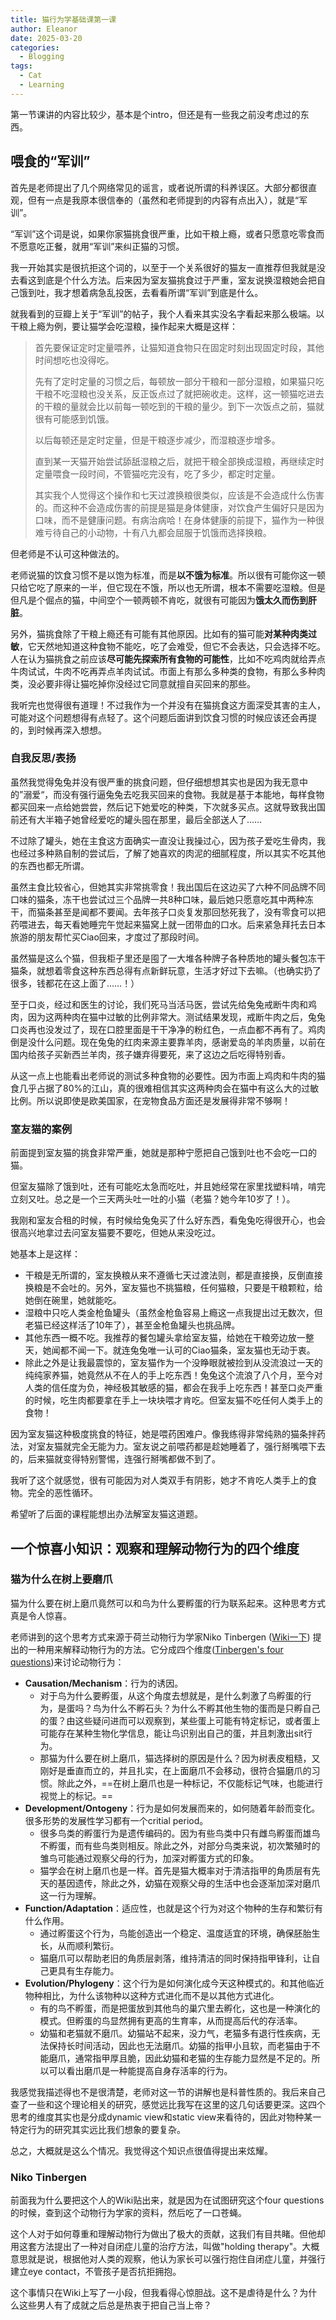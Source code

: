 ```yaml
---
title: 猫行为学基础课第一课
author: Eleanor
date: 2025-03-20
categories:
  - Blogging
tags:
  - Cat
  - Learning
---
```

第一节课讲的内容比较少，基本是个intro，但还是有一些我之前没考虑过的东西。

## 喂食的“军训”
首先是老师提出了几个网络常见的谣言，或者说所谓的科养误区。大部分都很直观，但有一点是我原本很信奉的（虽然和老师提到的内容有点出入），就是“军训”。

“军训”这个词是说，如果你家猫挑食很严重，比如干粮上瘾，或者只愿意吃零食而不愿意吃正餐，就用“军训”来纠正猫的习惯。

我一开始其实是很抗拒这个词的，以至于一个关系很好的猫友一直推荐但我就是没去看这到底是个什么方法。后来因为室友猫挑食过于严重，室友说换湿粮她会把自己饿到吐，我才想着病急乱投医，去看看所谓“军训”到底是什么。

就我看到的豆瓣上关于“军训”的帖子，我个人看来其实没名字看起来那么极端。以干粮上瘾为例，要让猫学会吃湿粮，操作起来大概是这样：

>首先要保证定时定量喂养，让猫知道食物只在固定时刻出现固定时段，其他时间想吃也没得吃。
>
>先有了定时定量的习惯之后，每顿放一部分干粮和一部分湿粮，如果猫只吃干粮不吃湿粮也没关系，反正饭点过了就把碗收走。这样，这一顿猫吃进去的干粮的量就会比以前每一顿吃到的干粮的量少。到下一次饭点之前，猫就很有可能感到饥饿。
>
>以后每顿还是定时定量，但是干粮逐步减少，而湿粮逐步增多。
>
>直到某一天猫开始尝试舔舐湿粮之后，就把干粮全部换成湿粮，再继续定时定量喂食一段时间，不管猫吃完没有，吃了多少，都定时定量。
>
>其实我个人觉得这个操作和七天过渡换粮很类似，应该是不会造成什么伤害的。而这种不会造成伤害的前提是猫是身体健康，对饮食产生偏好只是因为口味，而不是健康问题。有病治病哈！在身体健康的前提下，猫作为一种很难亏待自己的小动物，十有八九都会屈服于饥饿而选择换粮。

但老师是不认可这种做法的。

老师说猫的饮食习惯不是以饱为标准，而是**以不饿为标准**。所以很有可能你这一顿只给它吃了原来的一半，但它现在不饿，所以也无所谓，根本不需要吃湿粮。但是但凡是个倔点的猫，中间空个一顿两顿不肯吃，就很有可能因为**饿太久而伤到肝脏**。

另外，猫挑食除了干粮上瘾还有可能有其他原因。比如有的猫可能**对某种肉类过敏**，它天然地知道这种食物不能吃，吃了会难受，但它不会表达，只会选择不吃。人在认为猫挑食之前应该**尽可能先探索所有食物的可能性**，比如不吃鸡肉就给弄点牛肉试试，牛肉不吃再弄点羊肉试试。市面上有那么多种类的食物，有那么多种肉类，没必要非得让猫吃掉你没经过它同意就擅自买回来的那些。

我听完也觉得很有道理！不过我作为一个并没有在猫挑食这方面深受其害的主人，可能对这个问题想得有点轻了。这个问题后面讲到饮食习惯的时候应该还会再提的，到时候再深入想想。

### 自我反思/表扬
虽然我觉得兔兔并没有很严重的挑食问题，但仔细想想其实也是因为我无意中的”溺爱“，而没有强行逼兔兔去吃我买回来的食物。我就是基于本能地，每样食物都买回来一点给她尝尝，然后记下她爱吃的种类，下次就多买点。这就导致我出国前还有大半箱子她曾经爱吃的罐头囤在那里，最后全部送人了……

不过除了罐头，她在主食这方面确实一直没让我操过心，因为孩子爱吃生骨肉，我也经过多种熟自制的尝试后，了解了她喜欢的肉泥的细腻程度，所以其实不吃其他的东西也都无所谓。

虽然主食比较省心，但她其实非常挑零食！我出国后在这边买了六种不同品牌不同口味的猫条，冻干也尝试过三个品牌一共8种口味，最后她只愿意吃其中两种冻干，而猫条甚至是闻都不要闻。去年孩子口炎复发那回愁死我了，没有零食可以把药喂进去，每天看她睡完午觉起来猫窝上就一团带血的口水。后来紧急拜托去日本旅游的朋友帮忙买Ciao回来，才度过了那段时间。

虽然猫是这么个猫，但我柜子里还是囤了一大堆各种牌子各种质地的罐头餐包冻干猫条，就想着零食这种东西总得有点新鲜玩意，生活才好过下去嘛。（也确实扔了很多，钱都花在这上面了……！）

至于口炎，经过和医生的讨论，我们死马当活马医，尝试先给兔兔戒断牛肉和鸡肉，因为这两种肉在猫中过敏的比例非常大。测试结果发现，戒断牛肉之后，兔兔口炎再也没发过了，现在口腔里面是干干净净的粉红色，一点血都不再有了。鸡肉倒是没什么问题。现在兔兔的红肉来源主要靠羊肉，感谢爱岛的羊肉质量，以前在国内给孩子买新西兰羊肉，孩子嫌弃得要死，来了这边之后吃得特别香。

从这一点上也能看出老师说的测试多种食物的必要性。因为市面上鸡肉和牛肉的猫食几乎占据了80%的江山，真的很难相信其实这两种肉会在猫中有这么大的过敏比例。所以说即使是欧美国家，在宠物食品方面还是发展得非常不够啊！

### 室友猫的案例
前面提到室友猫的挑食非常严重，她就是那种宁愿把自己饿到吐也不会吃一口的猫。

但室友猫除了饿到吐，还有可能吃太急而吃吐，并且她经常在家里找塑料啃，啃完立刻又吐。总之是一个三天两头吐一吐的小猫（老猫？她今年10岁了！）。

我刚和室友合租的时候，有时候给兔兔买了什么好东西，看兔兔吃得很开心，也会很高兴地拿过去问室友猫要不要吃，但她从来没吃过。

她基本上是这样：
- 干粮是无所谓的，室友换粮从来不遵循七天过渡法则，都是直接换，反倒直接换粮是不会吐的。另外，室友猫也不挑猫粮，任何猫粮，只要是干粮颗粒，给她倒在碗里，她就能吃。
- 湿粮中只吃人类金枪鱼罐头（虽然金枪鱼容易上瘾这一点我提出过无数次，但老猫已经这样活了10年了），甚至金枪鱼罐头也挑品牌。
- 其他东西一概不吃。我推荐的餐包罐头拿给室友猫，给她在干粮旁边放一整天，她闻都不闻一下。就连兔兔唯一认可的Ciao猫条，室友猫也无动于衷。
- 除此之外是让我最震惊的，室友猫作为一个没睁眼就被捡到从没流浪过一天的纯纯家养猫，她竟然从不在人的手上吃东西！兔兔这个流浪了八个月，至今对人类的信任度为负，神经极其敏感的猫，都会在我手上吃东西！甚至口炎严重的时候，吃生肉都要拿在手上一块块喂才肯吃。但室友猫不吃任何人类手上的食物！

因为室友猫这种极度挑食的特征，她是喂药困难户。像我练得非常纯熟的猫条拌药法，对室友猫就完全无能为力。室友说之前喂药都是趁她睡着了，强行掰嘴喂下去的，后来猫就变得特别警惕，连强行掰嘴都做不到了。

我听了这个就感觉，很有可能因为对人类双手有阴影，她才不肯吃人类手上的食物。完全的恶性循环。

希望听了后面的课程能想出办法解室友猫这道题。
## 一个惊喜小知识：观察和理解动物行为的四个维度
### 猫为什么在树上要磨爪
猫为什么要在树上磨爪竟然可以和鸟为什么要孵蛋的行为联系起来。这种思考方式真是令人惊喜。

老师讲到的这个思考方式来源于荷兰动物行为学家Niko Tinbergen ([Wiki一下](https://en.wikipedia.org/wiki/Nikolaas_Tinbergen#)) 提出的一种用来解释动物行为的方法。它分成四个维度([Tinbergen's four questions](https://en.wikipedia.org/wiki/Tinbergen%27s_four_questions))来讨论动物行为：

- **Causation/Mechanism**：行为的诱因。
	- 对于鸟为什么要孵蛋，从这个角度去想就是，是什么刺激了鸟孵蛋的行为，是蛋吗？鸟为什么不孵石头？为什么不孵其他生物的蛋而是只孵自己的蛋？由这些疑问进而可以观察到，某些蛋上可能有特定标记，或者蛋上可能存在某种生物化学信息，能让鸟识别出自己的蛋，并且刺激出sit行为。
	- 那猫为什么要在树上磨爪，猫选择树的原因是什么？因为树表皮粗糙，又刚好是垂直而立的，并且扎实，在上面磨爪不会移动，很符合猫磨爪的习惯。除此之外，==在树上磨爪也是一种标记，不仅能标记气味，也能进行视觉上的标记。==
- **Development/Ontogeny**：行为是如何发展而来的，如何随着年龄而变化。很多形势的发展性学习都有一个critial period。
	- 很多鸟类的孵蛋行为是遗传编码的。因为有些鸟类中只有雌鸟孵蛋而雄鸟不孵蛋，而有些鸟类则相反。除此之外，对部分鸟类来说，初次繁殖时的雏鸟可能通过观察父母的行为，加深对孵蛋方式的印象。
	- 猫学会在树上磨爪也是一样。首先是猫大概率对于清洁指甲的角质层有先天的基因遗传，除此之外，幼猫在观察父母的生活中也会逐渐加深对磨爪这一行为理解。
- **Function/Adaptation**：适应性，也就是这个行为对这个物种的生存和繁衍有什么作用。
	- 通过孵蛋这个行为，鸟能创造出一个稳定、温度适宜的环境，确保胚胎生长，从而顺利繁衍。
	- 猫磨爪可以帮助老旧的角质层剥落，维持清洁的同时保持指甲锋利，让自己更具有生存能力。
- **Evolution/Phylogeny**：这个行为是如何演化成今天这种模式的。和其他临近物种相比，为什么该物种以这种方式进化而不是以其他方式进化。
	- 有的鸟不孵蛋，而是把蛋放到其他鸟的巢穴里去孵化，这也是一种演化的模式。但孵蛋的鸟显然拥有更高的生育率，从而提高后代的存活率。
	- 幼猫和老猫就不磨爪。幼猫站不起来，没力气，老猫多有退行性疾病，无法保持长时间活动，因此也无法磨爪。幼猫的指甲小且软，而老猫由于不能磨爪，通常指甲厚且脆，因此幼猫和老猫的生存能力显然是不足的。所以可以看出磨爪是一种能提高自身存活率的行为。

我感觉我描述得也不是很清楚，老师对这一节的讲解也是科普性质的。我后来自己查了一些和这个理论相关的研究，感觉远比我写在这里的这几句话要更深。这四个思考的维度其实也是分成dynamic view和static view来看待的，因此对物种某一特定行为的研究其实远比我们想象的要复杂。

总之，大概就是这么个情况。我觉得这个知识点很值得提出来炫耀。

### Niko Tinbergen
前面我为什么要把这个人的Wiki贴出来，就是因为在试图研究这个four questions的时候，查到这个动物行为学家的资料，然后吃了一口苍蝇。

这个人对于如何尊重和理解动物行为做出了极大的贡献，这我们有目共睹。但他却用这套方法提出了一种对自闭症儿童的治疗方法，叫做"holding therapy"。大概意思就是说，根据他对人类的观察，他认为家长可以强行抱住自闭症儿童，并强行建立eye contact，不管孩子是否抗拒拥抱。

这个事情只在Wiki上写了一小段，但我看得心惊胆战。这不是虐待是什么？为什么这些男人有了成就之后总是热衷于把自己当上帝？